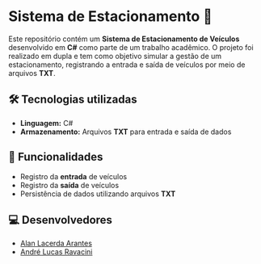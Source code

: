 # Sistema de Estacionamento 🚗

Este repositório contém um **Sistema de Estacionamento de Veículos** desenvolvido em **C#** como parte de um trabalho acadêmico. O projeto foi realizado em dupla e tem como objetivo simular a gestão de um estacionamento, registrando a entrada e saída de veículos por meio de arquivos **TXT**.

## 🛠 Tecnologias utilizadas
- **Linguagem:** C#  
- **Armazenamento:** Arquivos **TXT** para entrada e saída de dados  

## 📌 Funcionalidades
- Registro da **entrada** de veículos  
- Registro da **saída** de veículos  
- Persistência de dados utilizando arquivos **TXT**


## 💻 Desenvolvedores
- [Alan Lacerda Arantes](https://github.com/alanrantes)  
- [André Lucas Ravacini](https://github.com/AndreRavacini)


